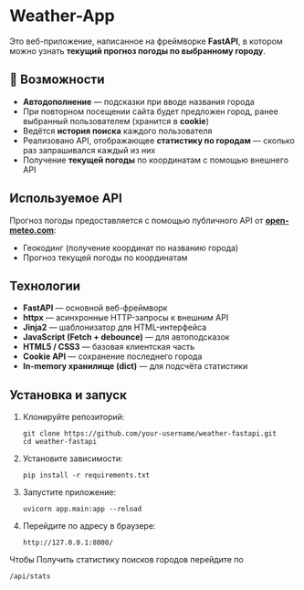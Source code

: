 # Weather-App

Это веб-приложение, написанное на фреймворке **FastAPI**, в котором можно узнать **текущий прогноз погоды по выбранному городу**.

## 🚀 Возможности

- **Автодополнение** — подсказки при вводе названия города
- При повторном посещении сайта будет предложен город, ранее выбранный пользователем (хранится в **cookie**)
- Ведётся **история поиска** каждого пользователя
- Реализовано API, отображающее **статистику по городам** — сколько раз запрашивался каждый из них
- Получение **текущей погоды** по координатам с помощью внешнего API

##  Используемое API

Прогноз погоды предоставляется с помощью публичного API от [**open-meteo.com**](https://open-meteo.com/):

- Геокодинг (получение координат по названию города)
- Прогноз текущей погоды по координатам

## Технологии

- **FastAPI** — основной веб-фреймворк
- **httpx** — асинхронные HTTP-запросы к внешним API
- **Jinja2** — шаблонизатор для HTML-интерфейса
- **JavaScript (Fetch + debounce)** — для автоподсказок
- **HTML5 / CSS3** — базовая клиентская часть
- **Cookie API** — сохранение последнего города
- **In-memory хранилище (dict)** — для подсчёта статистики

## Установка и запуск

1. Клонируйте репозиторий:
   ```
   git clone https://github.com/your-username/weather-fastapi.git
   cd weather-fastapi
2. Установите зависимости:
   ```
   pip install -r requirements.txt
3. Запустите приложение:
   ```
   uvicorn app.main:app --reload
4. Перейдите по адресу в браузере:
   ```
   http://127.0.0.1:8000/

Чтобы Получить статистику поисков городов перейдите по 
```
/api/stats
